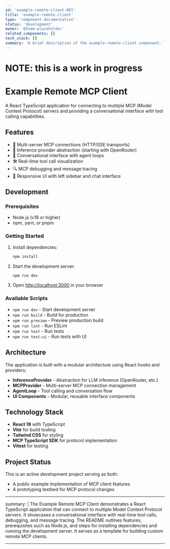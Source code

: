 ```yaml
---
id: 'example-remote-client-001'
title: 'example-remote-client'
type: 'component-documentation'
status: 'development'
owner: '@team-placeholder'
related_components: []
tech_stack: []
summary: 'A brief description of the example-remote-client component.'
---
```



# NOTE: this is a work in progress

# Example Remote MCP Client

A React TypeScript application for connecting to multiple MCP (Model Context Protocol) servers and providing a conversational interface with tool calling capabilities.

## Features

- 🔗 Multi-server MCP connections (HTTP/SSE transports)
- 🤖 Inference provider abstraction (starting with OpenRouter)
- 💬 Conversational interface with agent loops
- 🛠️ Real-time tool call visualization
- 🔍 MCP debugging and message tracing
- 📱 Responsive UI with left sidebar and chat interface

## Development

### Prerequisites

- Node.js (v18 or higher)
- npm, yarn, or pnpm

### Getting Started

1. Install dependencies:
   ```bash
   npm install
   ```

2. Start the development server:
   ```bash
   npm run dev
   ```

3. Open [http://localhost:3000](http://localhost:3000) in your browser

### Available Scripts

- `npm run dev` - Start development server
- `npm run build` - Build for production
- `npm run preview` - Preview production build
- `npm run lint` - Run ESLint
- `npm run test` - Run tests
- `npm run test:ui` - Run tests with UI

## Architecture

The application is built with a modular architecture using React hooks and providers:

- **InferenceProvider** - Abstraction for LLM inference (OpenRouter, etc.)
- **MCPProvider** - Multi-server MCP connection management
- **AgentLoop** - Tool calling and conversation flow
- **UI Components** - Modular, reusable interface components

## Technology Stack

- **React 18** with TypeScript
- **Vite** for build tooling
- **Tailwind CSS** for styling
- **MCP TypeScript SDK** for protocol implementation
- **Vitest** for testing

## Project Status

This is an active development project serving as both:
- A public example implementation of MCP client features
- A prototyping testbed for MCP protocol changes
---
summary: |
  The Example Remote MCP Client demonstrates a React TypeScript application that can connect to multiple Model Context Protocol servers. It showcases a conversational interface with real-time tool calls, debugging, and message tracing. The README outlines features, prerequisites such as Node.js, and steps for installing dependencies and running the development server. It serves as a template for building custom remote MCP clients.

---
